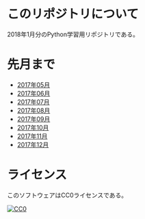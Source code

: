 ﻿# このリポジトリについて

2018年1月分のPython学習用リポジトリである。

# 先月まで

* [2017年05月](https://github.com/pylangstudy/201705)
* [2017年06月](https://github.com/pylangstudy/201706)
* [2017年07月](https://github.com/pylangstudy/201707)
* [2017年08月](https://github.com/pylangstudy/201708)
* [2017年09月](https://github.com/pylangstudy/201709)
* [2017年10月](https://github.com/pylangstudy/201710)
* [2017年11月](https://github.com/pylangstudy/201711)
* [2017年12月](https://github.com/pylangstudy/201711)

# ライセンス

このソフトウェアはCC0ライセンスである。

[![CC0](http://i.creativecommons.org/p/zero/1.0/88x31.png "CC0")](http://creativecommons.org/publicdomain/zero/1.0/deed.ja)

